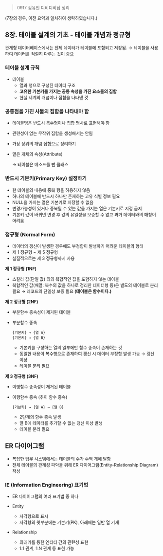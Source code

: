 > 0917 김유빈 디비디비딥 정리


(7장의 경우, 이전 요약과 일치하여 생략하였습니다.)

## 8장. 테이블 설계의 기초 - 테이블 개념과 정규형

관계형 데이터베이스에서는 전체 데이터가 테이블에 포함되고 저장됨. → 테이블을 사용하여 데이터를 적절히 다루는 것이 중요

### 테이블 설계 규칙

- 테이블
    - 열과 행으로 구성된 데이터 구조
    - **고유한 기본키를 가지는 공통 속성을 가진 요소들의 집합**
    - 현실 세계의 개념이나 집합을 나타낸 것

### 공통점을 가진 사물의 집합을 나타내야 함

- 테이블명은 반드시 복수형이나 집합 명사로 표현해야 함
- 관련성이 없는 무작위 집합을 생성해서는 안됨
- 가장 상위의 개념 집합으로 정리하기
- 열은 개체의 속성(Attribute)
    
    → 테이블은 메소드를 뺀 클래스 
    

### 반드시 기본키(Primary Key) 설정하기

- 한 테이블의 내용에 중복 행을 허용하지 않음
- 하나의 테이블에 반드시 하나만 존재하는 고유 식별 정보 필요
- NULL을 가지는 열은 기본키로 지정할 수 없음
- 변경가능성이 있거나 중복될 수 있는 값을 가지는 열은 기본키로 지정 금지
- 기본키 값이 바뀌면 변경 후 값의 유일성을 보증할 수 없고 과거 데이터와의 매칭이 어려움

### 정규형 (Normal Form)

- 데이터의 갱신이 발생한 경우에도 부정합이 발생하기 어려운 테이블의 형태
- 제 1 정규형 ~ 제 5 정규형
- 실질적으로는 제 3 정규형까지 사용

**제 1 정규형 (1NF)**

- 스칼라 값(단일 값) 외의 복합적인 값을 포함하지 않는 테이블
- 복합적인 값(배열: 복수의 값을 하나로 정리한 데이터형 등)은 별도의 테이블로 분리 필요 → 레코드의 단일성 보증 필요 **(테이블은 함수이다.)**

**제 2 정규형 (2NF)**

- 부분함수 종속성이 제거된 테이블
- 부분함수 종속
    
    ```
    {기본키} → {열 A}
    {기본키} → {열 B}
    ```
    
    - 기본키를 구성하는 열의 일부에만 함수 종속이 존재하는 것
    - 동일한 내용이 복수행으로 존재하여 갱신 시 데이터 부정합 발생 가능 → 갱신 이상
    - 테이블 분리 필요

**제 3 정규형 (3NF)**

- 이행함수 종속성이 제거된 테이블
- 이행함수 종속 (추이 함수 종속)
    
    ```
    {기본키} → {열 A} → {열 B}
    ```
    
    - 2단계의 함수 종속 발생
    - 열 B에 데이터를 추가할 수 없는 갱신 이상 발생
    - 테이블 분리 필요

## ER 다이어그램

- 복잡한 업무 시스템에서는 테이블의 수가 수백 개에 달함
- 전체 테이블의 관계성 파악을 위해 ER 다이어그램(Entity-Relationship Diagram) 작성

### IE (Information Engineering) 표기법

- ER 다이어그램의 여러 표기법 중 하나
- Entity
    - 사각형으로 표시
    - 사각형의 윗부분에는 기본키(PK), 아래에는 일반 열 기재
- Relationship
    
    - 외래키를 통한 엔티티 간의 관련성 표현
    - 1:1 관계, 1:N 관계 등 표현 가능
